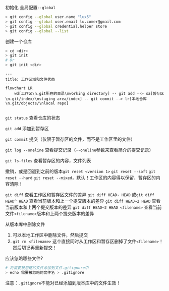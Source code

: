 初始化
全局配置`--global`

```sh
> git config --global user.name "lux5"
> git config --global user.email lu.comer@gmail.com
> git config --global credential.helper store
> git config --global --list
```

创建一个仓库

```sh
> cd <dir>
> git init
# Or
> git init <dir>
```

```mermaid
---
title: 工作区域和文件状态
---
flowchart LR
	wd[工作区\n.git所在的目录\nworking directory] -- git add --> sa[暂存区\n.git/index/\nstaging area/index] -- git commit --> lr[本地仓库\n.git/objects/\nlocal repo]
	
```

`git status`	查看仓库的状态

`git add`	添加到暂存区

`git commit`	提交（仅限于暂存区的文件，而不是工作区里的文件）

`git log --oneline`	查看提交记录（`--oneline`参数来查看简介的提交记录）

`git ls-files`	查看暂存区的内容，文件列表

撤销，或是回退到之前的版本`git reset <version 1>`
`git reset --soft`
`git reset --hard`
`git reset --mixed`，默认！工作区的内容得以保留，暂存区的内容清除！

`git diff`	查看工作区和暂存区文件的差异
`git diff HEAD~ HEAD`  或`git diff HEAD^ HEAD`	查看当前版本和上一个提交版本的差异
`git diff HEAD~2 HEAD`	查看当前版本和上两个提交版本的差异
`git diff HEAD~2 HEAD <filename>`	查看当前文件`<filename>`版本和上两个提交版本的差异

从版本库中删除文件
1. 可以本地工作区中删除文件，然后提交
2. `git rm <filename>`	这个直接同时从工作区和暂存区删掉了文件`<filename>`！然后切记再重新提交！

应该忽略哪些文件?
```sh
# 将需要被忽略的文件添加到文件.gitignore中
> echo 需要被忽略的文件名 > .gitignore
```
注意：`.gitignore`不能对已经添加到版本库中的文件生效！